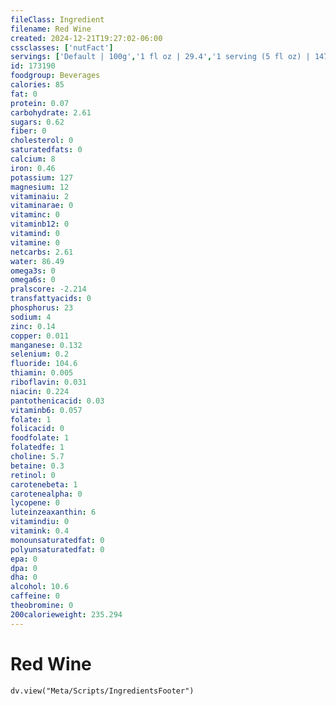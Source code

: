 ```yaml
---
fileClass: Ingredient
filename: Red Wine
created: 2024-12-21T19:27:02-06:00
cssclasses: ['nutFact']
servings: ['Default | 100g','1 fl oz | 29.4','1 serving (5 fl oz) | 147']
id: 173190
foodgroup: Beverages
calories: 85
fat: 0
protein: 0.07
carbohydrate: 2.61
sugars: 0.62
fiber: 0
cholesterol: 0
saturatedfats: 0
calcium: 8
iron: 0.46
potassium: 127
magnesium: 12
vitaminaiu: 2
vitaminarae: 0
vitaminc: 0
vitaminb12: 0
vitamind: 0
vitamine: 0
netcarbs: 2.61
water: 86.49
omega3s: 0
omega6s: 0
pralscore: -2.214
transfattyacids: 0
phosphorus: 23
sodium: 4
zinc: 0.14
copper: 0.011
manganese: 0.132
selenium: 0.2
fluoride: 104.6
thiamin: 0.005
riboflavin: 0.031
niacin: 0.224
pantothenicacid: 0.03
vitaminb6: 0.057
folate: 1
folicacid: 0
foodfolate: 1
folatedfe: 1
choline: 5.7
betaine: 0.3
retinol: 0
carotenebeta: 1
carotenealpha: 0
lycopene: 0
luteinzeaxanthin: 6
vitamindiu: 0
vitamink: 0.4
monounsaturatedfat: 0
polyunsaturatedfat: 0
epa: 0
dpa: 0
dha: 0
alcohol: 10.6
caffeine: 0
theobromine: 0
200calorieweight: 235.294
---
```


# Red Wine

```dataviewjs
dv.view("Meta/Scripts/IngredientsFooter")
```